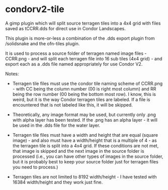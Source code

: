 # condorv2-tile

 A gimp plugin which will split source terragen tiles into a 4x4 grid with files saved as  tCCRR.dds for direct use in Condor Landscapes.



This plugin is more-or-less a combination of the .dds export plugin from /solidsnake and the ofn-tiles plugin.

It is used to process a source folder of terragen named image files - CCRR.png - and will split each terragen file into 16 sub tiles (4x4 grid) - and export each as a .dds file named appropriately for use Condor V2.

Notes:

* Terragen tile files must use the condor tile naming scheme of CCRR.png - with CC being the column number (00 is right most column) and RR being the row number (00 being the bottom most row). I know, this is weird, but it is the way Condor terragen tiles are labeled. If a file is encountered that is not labeled like this, it will be skipped.

* Theoretically, any image format may be used, but currently only .png with alpha layer has been tested.
If the .png has an alpha layer - it will be used in the .dds file for the water layer.

* Terragen tile files must have a width and height that are equal (square image) - and also must have a width/height that is a multiple of 4 - as the terragen tile is split into a 4x4 grid. If these conditions are not met, that image is skipped and the next image in the source folder is processed (i.e., you can have other types of images in the source folder, but it is probably best to keep your source folder just for terragen files you need to process.)

* Terragen tiles are not limited to 8192 width/height - I have tested with 16384 width/height and they work just fine.

